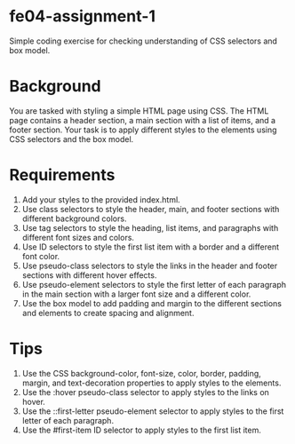 
# fe04-assignment-1

Simple coding exercise for checking understanding of CSS selectors and box model.

# Background

You are tasked with styling a simple HTML page using CSS.
The HTML page contains a header section, a main section with a list of items, and a footer section.
Your task is to apply different styles to the elements using CSS selectors and the box model.

# Requirements

1. Add your styles to the provided index.html.
2. Use class selectors to style the header, main, and footer sections with different background colors.
3. Use tag selectors to style the heading, list items, and paragraphs with different font sizes and colors.
4. Use ID selectors to style the first list item with a border and a different font color.
5. Use pseudo-class selectors to style the links in the header and footer sections with different hover effects.
6. Use pseudo-element selectors to style the first letter of each paragraph in the main section with a larger font size and a different color.
7. Use the box model to add padding and margin to the different sections and elements to create spacing and alignment.

# Tips

1. Use the CSS background-color, font-size, color, border, padding, margin, and text-decoration properties to apply styles to the elements.
2. Use the :hover pseudo-class selector to apply styles to the links on hover.
3. Use the ::first-letter pseudo-element selector to apply styles to the first letter of each paragraph.
4. Use the #first-item ID selector to apply styles to the first list item.
